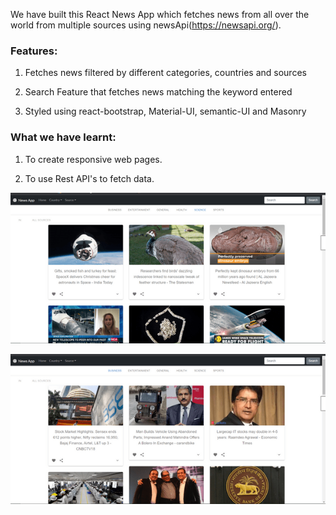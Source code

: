 We have built this React News App which fetches news from all over the world from multiple sources using newsApi(https://newsapi.org/).


### Features:

1) Fetches news filtered by different categories, countries and sources

2) Search Feature that fetches news matching the keyword entered

3) Styled using react-bootstrap, Material-UI, semantic-UI and Masonry

### What we have learnt:

1) To create responsive web pages.

2) To use Rest API's to fetch data.

![](src/images/img2.png)





![](src/images/img1.png)

